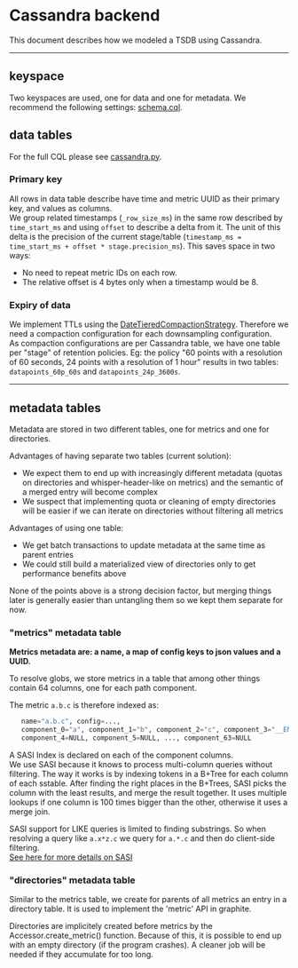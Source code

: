 # Cassandra backend
This document describes how we modeled a TSDB using Cassandra.

------

## keyspace

Two keyspaces are used, one for data and one for metadata. We recommend the
following settings: [schema.cql](share/schema.cql).


## data tables
For the full CQL please see [cassandra.py](biggraphite/drivers/cassandra.py).

### Primary key
All rows in data table describe have time and metric UUID as their primary key, and values as columns.<br />
We group related timestamps (`_row_size_ms`) in the same row described by `time_start_ms` and using `offset` to describe a delta from it. The unit of this delta is the precision of the current stage/table (`timestamp_ms = time_start_ms + offset * stage.precision_ms`). This saves space in two ways:
 - No need to repeat metric IDs on each row.
 - The relative offset is 4 bytes only when a timestamp would be 8.

### Expiry of data
We implement TTLs using the [DateTieredCompactionStrategy](http://www.datastax.com/dev/blog/datetieredcompactionstrategy). Therefore we need a compaction configuration for each downsampling configuration.<br />
As compaction configurations are per Cassandra table, we have one table per "stage" of retention policies.
Eg: the policy "60 points with a resolution of 60 seconds, 24 points with a resolution of 1 hour" results in two tables: `datapoints_60p_60s` and `datapoints_24p_3600s`.

------

## metadata tables
Metadata are stored in two different tables, one for metrics and one for directories.

Advantages of having separate two tables (current solution):
  - We expect them to end up with increasingly different metadata (quotas on directories and
    whisper-header-like on metrics) and the semantic of a merged entry will become complex
  - We suspect that implementing quota or cleaning of empty directories will be easier if
    we can iterate on directories without filtering all metrics

Advantages of using one table:
  - We get batch transactions to update metadata at the same time as parent entries
  - We could still build a materialized view of directories only to get performance
    benefits above

None of the points above is a strong decision factor, but merging things later is generally easier than untangling them so we kept them separate for now.


### "metrics" metadata table
**Metrics metadata are: a name, a map of config keys to json values and a UUID.**

To resolve globs, we store metrics in a table that among other things contain 64 columns, one for each path component.

The metric `a.b.c` is therefore indexed as:
```python
   name="a.b.c", config=...,
   component_0="a", component_1="b", component_2="c", component_3="__END__",
   component_4=NULL, component_5=NULL, ..., component_63=NULL
```
A SASI Index is declared on each of the component columns.<br />
We use SASI because it knows to process multi-column queries without filtering. The way it works is by indexing tokens in a B+Tree for each column of each sstable. After finding the right places in the B+Trees, SASI picks the column with the least results, and merge the result together. It uses multiple lookups if one column is 100 times bigger than the other, otherwise it uses a merge join.

SASI support for LIKE queries is limited to finding substrings. So when resolving a query like `a.x*z.c` we query for `a.*.c` and then do client-side filtering. <br />
[See here for more details on SASI](https://github.com/apache/cassandra/blob/trunk/doc/SASI.md)

### "directories" metadata table
Similar to the metrics table, we create for parents of all metrics an entry in a directory table. It is used to implement the 'metric' API in graphite.

Directories are implicitely created before metrics by the Accessor.create_metric() function. Because of this, it is possible to end up with an empty directory (if the program crashes). A cleaner job will be needed if they accumulate for too long.
